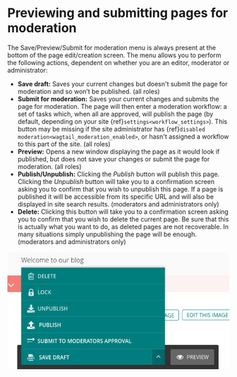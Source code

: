 # Previewing and submitting pages for moderation

The Save/Preview/Submit for moderation menu is always present at the bottom of the page edit/creation screen. The menu allows you to perform the following actions, dependent on whether you are an editor, moderator or administrator:

-   **Save draft:** Saves your current changes but doesn't submit the page for moderation and so won’t be published. (all roles)
-   **Submit for moderation:** Saves your current changes and submits the page for moderation. The page will then enter a moderation workflow: a set of tasks which, when all are approved, will publish the page (by default, depending on your site {ref}`settings<workflow_settings>`). This button may be missing if the site administrator has {ref}`disabled moderation<wagtail_moderation_enabled>`, or hasn't assigned a workflow to this part of the site. (all roles)
-   **Preview:** Opens a new window displaying the page as it would look if published, but does not save your changes or submit the page for moderation. (all roles)
-   **Publish/Unpublish:** Clicking the _Publish_ button will publish this page. Clicking the _Unpublish_ button will take you to a confirmation screen asking you to confirm that you wish to unpublish this page. If a page is published it will be accessible from its specific URL and will also be displayed in site search results. (moderators and administrators only)
-   **Delete:** Clicking this button will take you to a confirmation screen asking you to confirm that you wish to delete the current page. Be sure that this is actually what you want to do, as deleted pages are not recoverable. In many situations simply unpublishing the page will be enough. (moderators and administrators only)

![](../../_static/images/screen13_publish_menu.png)
